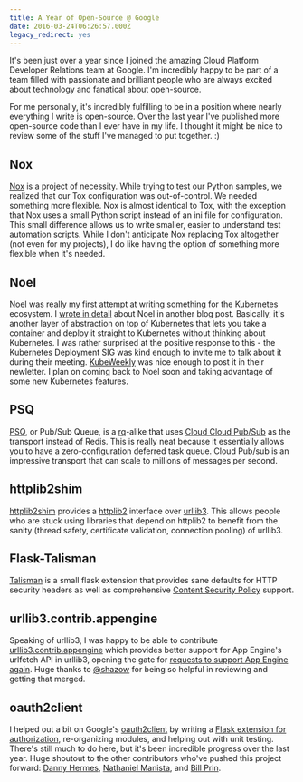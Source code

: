 ```yaml
---
title: A Year of Open-Source @ Google
date: 2016-03-24T06:26:57.000Z
legacy_redirect: yes
---
```


It's been just over a year since I joined the amazing Cloud Platform Developer Relations team at Google. I'm incredibly happy to be part of a team filled with passionate and brilliant people who are always excited about technology and fanatical about open-source.

For me personally, it's incredibly fulfilling to be in a position where nearly everything I write is open-source. Over the last year I've published more open-source code than I ever have in my life. I thought it might be nice to review some of the stuff I've managed to put together. :)

## Nox

[Nox](http://nox.readthedocs.org/en/latest/) is a project of necessity. While trying to test our Python samples, we realized that our Tox configuration was out-of-control. We needed something more flexible. Nox is almost identical to Tox, with the exception that Nox uses a small Python script instead of an ini file for configuration. This small difference allows us to write smaller, easier to understand test automation scripts. While I don't anticipate Nox replacing Tox altogether (not even for my projects), I do like having the option of something more flexible when it's needed.

## Noel

[Noel](https://github.com/jonparrott/noel) was really my first attempt at writing something for the Kubernetes ecosystem. I [wrote in detail](http://blog.jonparrott.com/building-a-paas-on-kubernetes/) about Noel in another blog post. Basically, it's another layer of abstraction on top of Kubernetes that lets you take a container and deploy it straight to Kubernetes without thinking about Kubernetes. I was rather surprised at the positive response to this - the Kubernetes Deployment SIG was kind enough to invite me to talk about it during their meeting. [KubeWeekly](https://twitter.com/kubeweekly) was nice enough to post it in their newletter. I plan on coming back to Noel soon and taking advantage of some new Kubernetes features.

## PSQ

[PSQ](https://github.com/GoogleCloudPlatform/psq), or Pub/Sub Queue, is a [rq](http://python-rq.org/)-alike that uses [Cloud Cloud Pub/Sub](https://cloud.google.com/pubsub) as the transport instead of Redis. This is really neat because it essentially allows you to have a zero-configuration deferred task queue. Cloud Pub/sub is an impressive transport that can scale to millions of messages per second.

## httplib2shim

[httplib2shim](https://github.com/GoogleCloudPlatform/httplib2shim) provides a [httplib2](https://pypi.python.org/pypi/httplib2) interface over [urllib3](https://urllib3.readthedocs.org/en/latest/). This allows people who are stuck using libraries that depend on httplib2 to benefit from the sanity (thread safety, certificate validation, connection pooling) of urllib3.

## Flask-Talisman

[Talisman](https://github.com/google/oauth2client/issues/211) is a small flask extension that provides sane defaults for HTTP security headers as well as comprehensive [Content Security Policy](https://developer.mozilla.org/en-US/docs/Web/Security/CSP/Introducing_Content_Security_Policy) support.

## urllib3.contrib.appengine

Speaking of urllib3, I was happy to be able to contribute [urllib3.contrib.appengine](https://urllib3.readthedocs.org/en/latest/contrib.html#google-app-engine) which provides better support for App Engine's urlfetch API in urllib3, opening the gate for [requests to support App Engine again](https://toolbelt.readthedocs.org/en/latest/adapters.html#appengineadapter). Huge thanks to [@shazow](https://github.com/shazow) for being so helpful in reviewing and getting that merged.

## oauth2client

I helped out a bit on Google's [oauth2client](https://github.com/google/oauth2client) by writing a [Flask extension for authorization](http://oauth2client.readthedocs.org/en/latest/source/oauth2client.contrib.flask_util.html), re-organizing  modules, and helping out with unit testing. There's still much to do here, but it's been incredible progress over the last year. Huge shoutout to the other contributors who've pushed this project forward: [Danny Hermes](https://github.com/dhermes), [Nathaniel Manista](https://github.com/nathanielmanistaatgoogle), and [Bill Prin](https://github.com/waprin).
